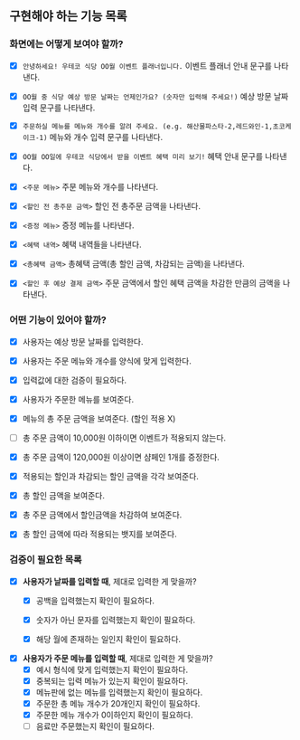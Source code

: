 ## 구현해야 하는 기능 목록
### 화면에는 어떻게 보여야 할까?
- [X] `안녕하세요! 우테코 식당 OO월 이벤트 플래너입니다.` 이벤트 플래너 안내 문구를 나타낸다.
- [X] `OO월 중 식당 예상 방문 날짜는 언제인가요? (숫자만 입력해 주세요!)` 예상 방문 날짜 입력 문구를 나타낸다.
- [X] `주문하실 메뉴를 메뉴와 개수를 알려 주세요. (e.g. 해산물파스타-2,레드와인-1,초코케이크-1)` 메뉴와 개수 입력 문구를 나타낸다.
- [X] `OO월 OO일에 우테코 식당에서 받을 이벤트 혜택 미리 보기!` 혜택 안내 문구를 나타낸다.
- [X] `<주문 메뉴>` 주문 메뉴와 개수를 나타낸다.
- [X] `<할인 전 총주문 금액>` 할인 전 총주문 금액을 나타낸다.
- [X] `<증정 메뉴>` 증정 메뉴를 나타낸다.
- [X] `<혜택 내역>` 혜택 내역들을 나타낸다.
- [X] `<총혜택 금액>` 총혜택 금액(총 할인 금액, 차감되는 금액)을 나타낸다.
- [X] `<할인 후 예상 결제 금액>` 주문 금액에서 할인 혜택 금액을 차감한 만큼의 금액을 나타낸다.


### 어떤 기능이 있어야 할까?
- [X]  사용자는 예상 방문 날짜를 입력한다.
- [X]  사용자는 주문 메뉴와 개수를 양식에 맞게 입력한다.
- [X]  입력값에 대한 검증이 필요하다.
- [X]  사용자가 주문한 메뉴를 보여준다.
- [X]  메뉴의 총 주문 금액을 보여준다. (할인 적용 X) 
- [ ]  총 주문 금액이 10,000원 이하이면 이벤트가 적용되지 않는다.
- [X]  총 주문 금액이 120,000원 이상이면 샴페인 1개를 증정한다.
- [X]  적용되는 할인과 차감되는 할인 금액을 각각 보여준다.
- [X]  총 할인 금액을 보여준다.
- [X]  총 주문 금액에서 할인금액을 차감하여 보여준다.
- [X]  총 할인 금액에 따라 적용되는 뱃지를 보여준다.


### 검증이 필요한 목록
- [X]  **사용자가 날짜를 입력할 때**, 제대로 입력한 게 맞을까?
   - [X] 공백을 입력했는지 확인이 필요하다.
   - [X] 숫자가 아닌 문자를 입력했는지 확인이 필요하다.
   - [X] 해당 월에 존재하는 일인지 확인이 필요하다.


- [X]  **사용자가 주문 메뉴를 입력할 때**, 제대로 입력한 게 맞을까?
   - [X] 예시 형식에 맞게 입력했는지 확인이 필요하다.
   - [X] 중복되는 입력 메뉴가 있는지 확인이 필요하다.
   - [X] 메뉴판에 없는 메뉴를 입력했는지 확인이 필요하다.
   - [X] 주문한 총 메뉴 개수가 20개인지 확인이 필요하다.
   - [X] 주문한 메뉴 개수가 0이하인지 확인이 필요하다.
   - [ ] 음료만 주문했는지 확인이 필요하다.
